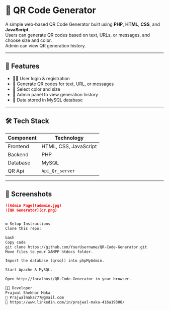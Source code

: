 # 🧾 QR Code Generator

A simple web-based QR Code Generator built using **PHP**, **HTML**, **CSS**, and **JavaScript**.  
Users can generate QR codes based on text, URLs, or messages, and choose size and color.  
Admin can view QR generation history.

---

## 🚀 Features

- 🧑‍💻 User login & registration
- 🧠 Generate QR codes for text, URL, or messages
- 🎨 Select color and size
- 📜 Admin panel to view generation history
- 💾 Data stored in MySQL database

---

## 🛠️ Tech Stack

| Component | Technology |
|------------|-------------|
| Frontend | HTML, CSS, JavaScript |
| Backend | PHP |
| Database | MySQL |
| QR Api | `Api_Qr_server` |

---

## 📸 Screenshots

```markdown
![Admin Page](admmin.jpg)
![QR Generator](qr.png)


⚙️ Setup Instructions
Clone this repo:

bash
Copy code
git clone https://github.com/YourUsername/QR-Code-Generator.git
Move files to your XAMPP htdocs folder.

Import the database (qrsql) into phpMyAdmin.

Start Apache & MySQL.

Open http://localhost/QR-Code-Generator in your browser.

👨‍💻 Developer
Prajwal Shekhar Maka
📧 Prajwalmaka777@gmail.com 
💼 https://www.linkedin.com/in/prajwal-maka-416a19300/
